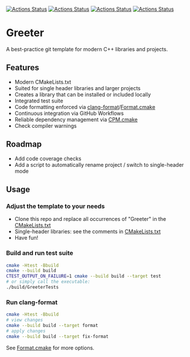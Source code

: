[![Actions Status](https://github.com/TheLartians/Greeter/workflows/MacOS/badge.svg)](https://github.com/TheLartians/Greeter/actions)
[![Actions Status](https://github.com/TheLartians/Greeter/workflows/Windows/badge.svg)](https://github.com/TheLartians/Greeter/actions)
[![Actions Status](https://github.com/TheLartians/Greeter/workflows/Ubuntu/badge.svg)](https://github.com/TheLartians/Greeter/actions)
[![Actions Status](https://github.com/TheLartians/Greeter/workflows/Style/badge.svg)](https://github.com/TheLartians/Greeter/actions)

# Greeter

A best-practice git template for modern C++ libraries and projects.

## Features

- Modern CMakeLists.txt
- Suited for single header libraries and larger projects
- Creates a library that can be installed or included locally
- Integrated test suite
- Code formatting enforced via [clang-format](https://clang.llvm.org/docs/ClangFormat.html)/[Format.cmake](https://github.com/TheLartians/Format.cmake)
- Continuous integration via GitHub Workflows
- Reliable dependency management via [CPM.cmake](https://github.com/TheLartians/CPM.cmake)
- Check compiler warnings

## Roadmap

- Add code coverage checks
- Add a script to automatically rename project / switch to single-header mode
 
## Usage

### Adjust the template to your needs

- Clone this repo and replace all occurrences of "Greeter" in the [CMakeLists.txt](CMakeLists.txt)
- Single-header libraries: see the comments in [CMakeLists.txt](CMakeLists.txt)
- Have fun!

### Build and run test suite

```bash
cmake -Htest -Bbuild
cmake --build build
CTEST_OUTPUT_ON_FAILURE=1 cmake --build build --target test
# or simply call the executable: 
./build/GreeterTests
```

### Run clang-format

```bash
cmake -Htest -Bbuild
# view changes
cmake --build build --target format
# apply changes
cmake --build build --target fix-format
```

See [Format.cmake](https://github.com/TheLartians/Format.cmake) for more options.
